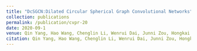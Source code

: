 ```yaml
---
title: "DcSGCN:Dilated Circular Spherical Graph Convolutional Networks"
collection: publications
permalink: /publication/cvpr-20
date: 2020-09-1
venue: Qin Yang, Hao Wang, Chenglin Li, Wenrui Dai, Junni Zou, Hongkai Xiong, "DcSGCN:Dilated Circular Spherical Graph Convolutional Networks", submitted to IEEE International Conference on Computer Vision and Pattern Recognition (CVPR 2023).
citation: Qin Yang, Hao Wang, Chenglin Li, Wenrui Dai, Junni Zou, Hongkai Xiong, "DcSGCN:Dilated Circular Spherical Graph Convolutional Networks", submitted to IEEE International Conference on Computer Vision and Pattern Recognition (CVPR 2023).
---
```

